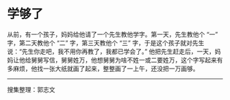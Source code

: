 # 学够了

从前，有一个孩子，妈妈给他请了一个先生教他学字。第一天，先生教他个 “一” 字，第二天教他个 “二” 字，第三天教他个 “三” 字，于是这个孩子就对先生说：“先生你走吧，我不用你再教了，我都已学会了。” 他把先生赶走后，一天，妈妈让他给舅舅写信，舅舅姓万，他想舅舅为啥不姓一或二要姓万，这个字写起来有多麻烦，他找一张大纸就画了起来，整整画了一上午，还没把一万画够。

---

搜集整理：郭志文
